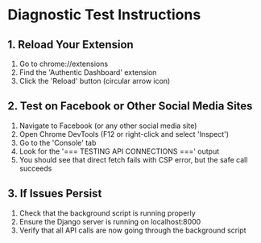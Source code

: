 # Diagnostic Test Instructions

## 1. Reload Your Extension

1. Go to chrome://extensions
2. Find the 'Authentic Dashboard' extension
3. Click the 'Reload' button (circular arrow icon)

## 2. Test on Facebook or Other Social Media Sites

1. Navigate to Facebook (or any other social media site)
2. Open Chrome DevTools (F12 or right-click and select 'Inspect')
3. Go to the 'Console' tab
4. Look for the '=== TESTING API CONNECTIONS ===' output
5. You should see that direct fetch fails with CSP error, but the safe call succeeds

## 3. If Issues Persist

1. Check that the background script is running properly
2. Ensure the Django server is running on localhost:8000
3. Verify that all API calls are now going through the background script

